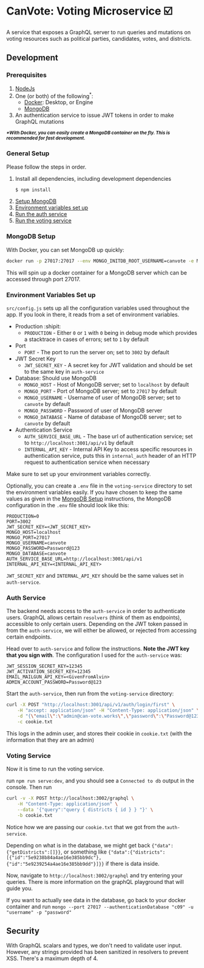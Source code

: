 # CanVote: Voting Microservice :ballot_box_with_check:

A service that exposes a GraphQL server to run queries and mutations on voting resources such as political parties, candidates, votes, and districts.

## Development

### Prerequisites

1. [NodeJs](https://nodejs.org/)
2. One (or both) of the following<sup>*</sup>:
    - [Docker](https://www.docker.com): Desktop, or Engine
    - [MongoDB](https://www.mongodb.com/download-center/community)
3. An authentication service to issue JWT tokens in order to make GraphQL mutations

<small>***\*With Docker, you can easily create a MongoDB container on the fly. This is recommended for fast development.***</small>

### General Setup

Please follow the steps in order.

1. Install all dependencies, including development dependencies
    ```bash
    $ npm install
    ```
2. [Setup MongoDB](#mongodb-setup)
3. [Environment variables set up](#environment-variables-set-up)
4. [Run the auth service](#auth-service)
5. [Run the voting service](#voting-service)


### MongoDB Setup

With Docker, you can set MongoDB up quickly:

```bash
docker run -p 27017:27017 --env MONGO_INITDB_ROOT_USERNAME=canvote -e MONGO_INITDB_ROOT_PASSWORD=Password@123 -e MONGO_INITDB_DATABASE=canvote --name canvote-vote --detach mongo
```
This will spin up a docker container for a MongoDB server which can be accessed through port 27017.

### Environment Variables Set up

`src/config.js` sets up all the configuration variables used throughout the app. If you look in there, it reads from a set of environment variables.

- Production :shipit:
    - `PRODUCTION` - Either `0` or `1` with `0` being in debug mode which provides a stacktrace in cases of errors; set to `1` by default
- Port
    - `PORT` - The port to run the server on; set to `3002` by default
- JWT Secret Key
    - `JWT_SECRET_KEY` - A secret key for JWT validation and should be set to the same key in `auth-service`
- Database: Should use MongoDB
    - `MONGO_HOST` - Host of MongoDB server; set to `localhost` by default
    - `MONGO_PORT` - Port of MongoDB server; set to `27017` by default
    - `MONGO_USERNAME` - Username of user of MongoDB server; set to `canvote` by default
    - `MONGO_PASSWORD` - Password of user of MongoDB server
    - `MONGO_DATABASE` - Name of database of MongoDB server; set to `canvote` by default
- Authentication Service
    - `AUTH_SERVICE_BASE_URL` - The base url of authentication service; set to `http://localhost:3001/api/v1` by default
    - `INTERNAL_API_KEY` - Internal API Key to access specific resources in authentication service, puts this in `internal_auth` header of an HTTP request to authentication service when necessary

Make sure to set up your environment variables correctly.

Optionally, you can create a `.env` file in the `voting-service` directory to set the environment variables easily. If you have chosen to keep the same values as given in the [MongoDB Setup](#mongodb-setup) instructions, the MongoDB configuration in the `.env` file should look like this:

```
PRODUCTION=0
PORT=3002
JWT_SECRET_KEY=<JWT_SECRET_KEY>
MONGO_HOST=localhost
MONGO_PORT=27017
MONGO_USERNAME=canvote
MONGO_PASSWORD=Password@123
MONGO_DATABASE=canvote
AUTH_SERVICE_BASE_URL=http://localhost:3001/api/v1
INTERNAL_API_KEY=<INTERNAL_API_KEY>
```

`JWT_SECRET_KEY` and `INTERNAL_API_KEY` should be the same values set in `auth-service`.

### Auth Service

The backend needs access to the `auth-service` in order to authenticate users. GraphQL allows certain `resolvers` (think of them as endpoints), accessible to only certain users. Depending on the JWT token passed in from the `auth-service`, we will either be allowed, or rejected from accessing certain endpoints.


Head over to `auth-service` and follow the instructions. **Note the JWT key that you sign with**. The configuration I used for the `auth-service` was:

```
JWT_SESSION_SECRET_KEY=12345
JWT_ACTIVATION_SECRET_KEY=12345
EMAIL_MAILGUN_API_KEY=<GivenFromAlvin>
ADMIN_ACCOUNT_PASSWORD=Password@123
```

Start the `auth-service`, then run from the ```voting-service``` directory:

```bash
curl -X POST "http://localhost:3001/api/v1/auth/login/first" \
    -H "accept: application/json" -H "Content-Type: application/json" \
    -d "{\"email\":\"admin@can-vote.works\",\"password\":\"Password@123\"}" \
    -c cookie.txt
```

This logs in the admin user, and stores their cookie in `cookie.txt` (with the information that they are an admin)

### Voting Service

Now it is time to run the voting service. 

run ```npm run serve:dev```, and you should see a `Connected to db` output in the console. Then run

```bash
curl -v -X POST http://localhost:3002/graphql \
    -H "Content-Type: application/json" \
    --data '{"query":"query { districts { id } } "}' \
    -b cookie.txt
```

Notice how we are passing our `cookie.txt` that we got from the `auth-service`.

Depending on what is in the database, we might get back `{"data":{"getDistricts":[]}}`, or something like `{"data":{"districts":[{"id":"5e9238b84a4ae16e385bb9dc"},{"id":"5e9239254a4ae16e385bb9dd"}]}}` if there is data inside.

Now, navigate to `http://localhost:3002/graphql` and try entering your queries. There is more information on the graphQL playground that will guide you.

If you want to actually see data in the database, go back to your docker container and run `mongo --port 27017 --authenticationDatabase "c09" -u "username" -p "password"`

## Security
With GraphQL scalars and types, we don't need to validate user input. However, any strings provided has been sanitized in resolvers to prevent XSS. There's a maximum depth of 4.
